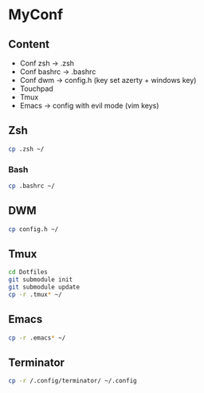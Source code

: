 # MyConf

## Content
 * Conf zsh -> .zsh
 * Conf bashrc -> .bashrc
 * Conf dwm -> config.h (key set azerty + windows key)
 * Touchpad 
 * Tmux
 * Emacs -> config with evil mode (vim keys) 

## Zsh 
```sh 
cp .zsh ~/
```

### Bash
```sh 
cp .bashrc ~/
```
## DWM 
```sh 
cp config.h ~/
```

## Tmux
```sh 
cd Dotfiles
git submodule init
git submodule update
cp -r .tmux* ~/
```

## Emacs
```sh 
cp -r .emacs* ~/
```

## Terminator
```sh
cp -r /.config/terminator/ ~/.config
```
